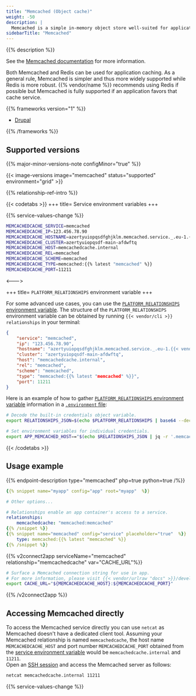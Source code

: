 ```yaml
---
title: "Memcached (Object cache)"
weight: -50
description: |
  Memcached is a simple in-memory object store well-suited for application level caching.
sidebarTitle: "Memcached"
---
```


{{% description %}}

See the [Memcached documentation](https://memcached.org) for more information.

Both Memcached and Redis can be used for application caching. As a general rule, Memcached is simpler and thus more widely supported while Redis is more robust. {{% vendor/name %}} recommends using Redis if possible but Memcached is fully supported if an application favors that cache service.

{{% frameworks version="1" %}}

- [Drupal](../guides/drupal/memcached.md)

{{% /frameworks %}}

## Supported versions

{{% major-minor-versions-note configMinor="true" %}}

{{< image-versions image="memcached" status="supported" environment="grid" >}}

{{% relationship-ref-intro %}}

{{< codetabs >}}
+++
title= Service environment variables
+++

{{% service-values-change %}}

```bash
MEMCACHEDCACHE_SERVICE=memcached
MEMCACHEDCACHE_IP=123.456.78.90
MEMCACHEDCACHE_HOSTNAME=azertyuiopqsdfghjklm.memcached.service._.eu-1.{{< vendor/urlraw "hostname" >}}
MEMCACHEDCACHE_CLUSTER=azertyuiopqsdf-main-afdwftq
MEMCACHEDCACHE_HOST=memcachedcache.internal
MEMCACHEDCACHE_REL=memcached
MEMCACHEDCACHE_SCHEME=memcached
MEMCACHEDCACHE_TYPE=memcached:{{% latest "memcached" %}}
MEMCACHEDCACHE_PORT=11211
```

<--->

+++
title= `PLATFORM_RELATIONSHIPS` environment variable
+++

For some advanced use cases, you can use the [`PLATFORM_RELATIONSHIPS` environment variable](/development/variables/use-variables.md#use-provided-variables).
The structure of the `PLATFORM_RELATIONSHIPS` environment variable can be obtained by running `{{< vendor/cli >}} relationships` in your terminal:

```json
{
    "service": "memcached",
    "ip": "123.456.78.90",
    "hostname": "azertyuiopqsdfghjklm.memcached.service._.eu-1.{{< vendor/urlraw "hostname" >}}",
    "cluster": "azertyuiopqsdf-main-afdwftq",
    "host": "memcachedcache.internal",
    "rel": "memcached",
    "scheme": "memcached",
    "type": "memcached:{{% latest "memcached" %}}",
    "port": 11211
}
```

Here is an example of how to gather [`PLATFORM_RELATIONSHIPS` environment variable](/development/variables/use-variables.md#use-provided-variables) information in a [`.environment` file](/development/variables/set-variables.md#use-env-files):

```bash {location=".environment"}
# Decode the built-in credentials object variable.
export RELATIONSHIPS_JSON=$(echo $PLATFORM_RELATIONSHIPS | base64 --decode)

# Set environment variables for individual credentials.
export APP_MEMCACHED_HOST=="$(echo $RELATIONSHIPS_JSON | jq -r '.memcachedcache[0].host')"
```

{{< /codetabs >}}

## Usage example

{{% endpoint-description type="memcached" php=true python=true /%}}

```yaml {configFile="app"}
{{% snippet name="myapp" config="app" root="myapp"  %}}

# Other options...

# Relationships enable an app container's access to a service.
relationships:
    memcachedcache: "memcached:memcached"
{{% /snippet %}}
{{% snippet name="memcached" config="service" placeholder="true"  %}}
    type: memcached:{{% latest "memcached" %}}
{{% /snippet %}}
```

{{% v2connect2app serviceName="memcached" relationship="memcachedcache" var="CACHE_URL"%}}

```bash {location="myapp/.environment"}
# Surface a Memcached connection string for use in app.
# For more information, please visit {{< vendor/urlraw "docs" >}}/development/variables.html#service-environment-variables.
export CACHE_URL="${MEMCACHEDCACHE_HOST}:${MEMCACHEDCACHE_PORT}"
```

{{% /v2connect2app %}}

## Accessing Memcached directly

To access the Memcached service directly you can use `netcat` as Memcached doesn't have a dedicated client tool.
Assuming your Memcached relationship is named `memcachedcache`, the host name `MEMCACHEDCACHE_HOST` and port number `MEMCACHEDCACHE_PORT` obtained from the [service environment variable](#relationship-reference) would be `memcachedcache.internal` and `11211`.
<br>Open an [SSH session](/development/ssh/_index.md) and access the Memcached server as follows:

```bash {location="Terminal"}
netcat memcachedcache.internal 11211
```

{{% service-values-change %}}
